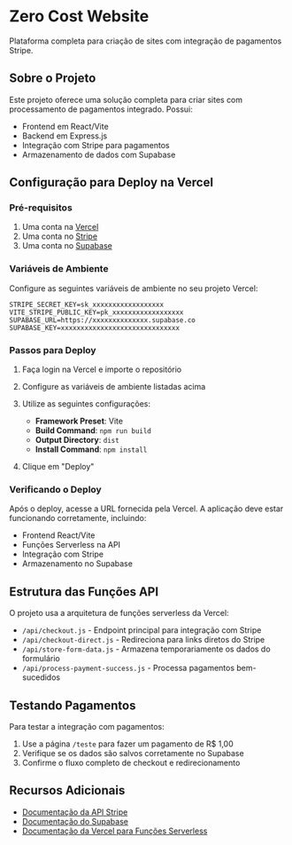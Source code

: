 # Zero Cost Website

Plataforma completa para criação de sites com integração de pagamentos Stripe.

## Sobre o Projeto

Este projeto oferece uma solução completa para criar sites com processamento de pagamentos integrado. Possui:

- Frontend em React/Vite
- Backend em Express.js
- Integração com Stripe para pagamentos
- Armazenamento de dados com Supabase

## Configuração para Deploy na Vercel

### Pré-requisitos

1. Uma conta na [Vercel](https://vercel.com)
2. Uma conta no [Stripe](https://stripe.com)
3. Uma conta no [Supabase](https://supabase.com)

### Variáveis de Ambiente

Configure as seguintes variáveis de ambiente no seu projeto Vercel:

```
STRIPE_SECRET_KEY=sk_xxxxxxxxxxxxxxxxxx
VITE_STRIPE_PUBLIC_KEY=pk_xxxxxxxxxxxxxxxxxx
SUPABASE_URL=https://xxxxxxxxxxxxxx.supabase.co
SUPABASE_KEY=xxxxxxxxxxxxxxxxxxxxxxxxxxxxxx
```

### Passos para Deploy

1. Faça login na Vercel e importe o repositório
2. Configure as variáveis de ambiente listadas acima
3. Utilize as seguintes configurações:

   - **Framework Preset**: Vite
   - **Build Command**: `npm run build`
   - **Output Directory**: `dist`
   - **Install Command**: `npm install`

4. Clique em "Deploy"

### Verificando o Deploy

Após o deploy, acesse a URL fornecida pela Vercel. A aplicação deve estar funcionando corretamente, incluindo:

- Frontend React/Vite
- Funções Serverless na API
- Integração com Stripe
- Armazenamento no Supabase

## Estrutura das Funções API

O projeto usa a arquitetura de funções serverless da Vercel:

- `/api/checkout.js` - Endpoint principal para integração com Stripe
- `/api/checkout-direct.js` - Redireciona para links diretos do Stripe
- `/api/store-form-data.js` - Armazena temporariamente os dados do formulário
- `/api/process-payment-success.js` - Processa pagamentos bem-sucedidos

## Testando Pagamentos

Para testar a integração com pagamentos:

1. Use a página `/teste` para fazer um pagamento de R$ 1,00
2. Verifique se os dados são salvos corretamente no Supabase
3. Confirme o fluxo completo de checkout e redirecionamento

## Recursos Adicionais

- [Documentação da API Stripe](https://stripe.com/docs/api)
- [Documentação do Supabase](https://supabase.com/docs)
- [Documentação da Vercel para Funções Serverless](https://vercel.com/docs/serverless-functions/introduction)